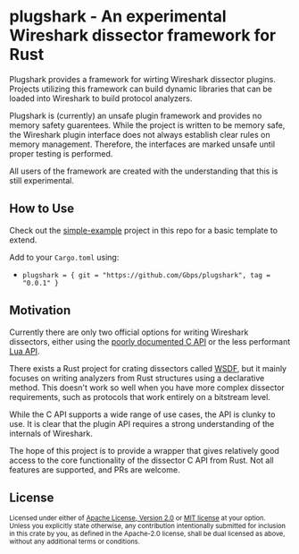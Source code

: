# plugshark - An experimental Wireshark dissector framework for Rust

Plugshark provides a framework for wirting Wireshark dissector plugins. Projects utilizing
this framework can build dynamic libraries that can be loaded into Wireshark to build
protocol analyzers.

Plugshark is (currently) an unsafe plugin framework and provides no memory safety guarentees. While the
project is written to be memory safe, the Wireshark plugin interface does not always establish clear
rules on memory management. Therefore, the interfaces are marked unsafe until proper testing is performed.

All users of the framework are created with the understanding that this is
still experimental.

## How to Use

Check out the <a href="simple-example">simple-example</a> project in this repo for a basic template to extend.

Add to your `Cargo.toml` using:
- `plugshark = { git = "https://github.com/Gbps/plugshark", tag = "0.0.1" }`

## Motivation

Currently there are only two official options for writing Wireshark dissectors, either using
the [poorly documented C API](https://www.wireshark.org/docs/wsdg_html_chunked/ChDissectAdd.html) or
the less performant [Lua API](https://www.wireshark.org/docs/wsdg_html_chunked/wsluarm_modules.html).

There exists a Rust project for crating dissectors called [WSDF](https://github.com/ghpr-asia/wsdf), but
it mainly focuses on writing analyzers from Rust structures using a declarative method. This doesn't work
so well when you have more complex dissector requirements, such as protocols that work entirely on a bitstream
level.

While the C API supports a wide range of use cases, the API is clunky to use. It is clear that the plugin API
requires a strong understanding of the internals of Wireshark.

The hope of this project is to provide a wrapper that gives relatively good access to the core functionality of
the dissector C API from Rust. Not all features are supported, and PRs are welcome.

## License

<sup>
Licensed under either of <a href="LICENSE-APACHE">Apache License, Version
2.0</a> or <a href="LICENSE-MIT">MIT license</a> at your option.
</sup>

<br>

<sub>
Unless you explicitly state otherwise, any contribution intentionally submitted
for inclusion in this crate by you, as defined in the Apache-2.0 license, shall
be dual licensed as above, without any additional terms or conditions.
</sub> 
